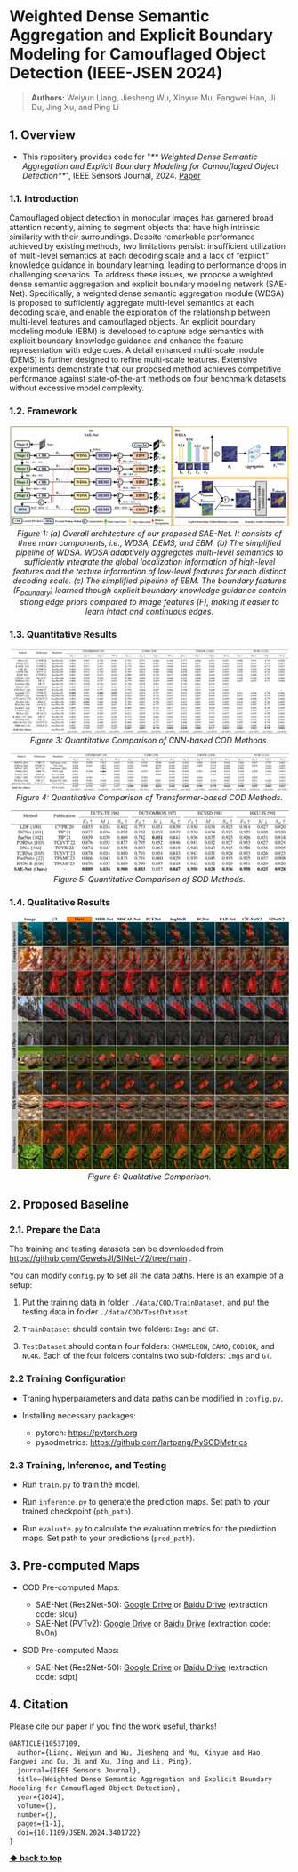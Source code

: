#  Weighted Dense Semantic Aggregation and Explicit Boundary Modeling for Camouflaged Object Detection (IEEE-JSEN 2024)

> **Authors:** 
> Weiyun Liang,
> Jiesheng Wu,
> Xinyue Mu,
> Fangwei Hao,
> Ji Du,
> Jing Xu,
> and Ping Li

## 1. Overview

- This repository provides code for "_** Weighted Dense Semantic Aggregation and Explicit Boundary Modeling for Camouflaged Object Detection**_", IEEE Sensors Journal, 2024. [Paper](https://ieeexplore.ieee.org/document/10537109) 

### 1.1. Introduction
 Camouflaged object detection in monocular images has garnered broad attention recently, aiming to segment objects that have high intrinsic similarity with their surroundings. Despite remarkable performance achieved by existing methods, two limitations persist: insufficient utilization of multi-level semantics at each decoding scale and a lack of “explicit” knowledge guidance in boundary learning, leading to performance drops in challenging scenarios. To address these issues, we propose a weighted dense semantic aggregation and explicit boundary modeling network (SAE-Net). Specifically, a weighted dense semantic aggregation module (WDSA) is proposed to sufficiently aggregate multi-level semantics at each decoding scale, and enable the exploration of the relationship between multi-level features and camouflaged objects. An explicit boundary modeling module (EBM) is developed to capture edge semantics with explicit boundary knowledge guidance and enhance the feature representation with edge cues. A detail enhanced multi-scale module (DEMS) is further designed to refine multi-scale features. Extensive experiments demonstrate that our proposed method achieves competitive performance against state-of-the-art methods on four benchmark datasets without excessive model complexity.

### 1.2. Framework

<p align="center">
    <img src="imgs/SAE-Net.png"/> <br />
    <em> 
    Figure 1: (a) Overall architecture of our proposed SAE-Net. It consists of three main components, i.e., WDSA, DEMS, and EBM. (b) The simplified pipeline of WDSA. WDSA adaptively aggregates multi-level semantics to sufficiently integrate the global localization information of high-level features and the texture information of low-level features for each distinct decoding scale. (c) The simplified pipeline of EBM. The boundary features (F<sub>boundary</sub>) learned though explicit boundary knowledge guidance contain strong edge priors compared to image features (F), making it easier to learn intact and continuous edges.
    </em>
</p>

### 1.3. Quantitative Results

<p align="center">
    <img src="imgs/result-cnn.png"/> <br />
    <em> 
    Figure 3: Quantitative Comparison of CNN-based COD Methods.
    </em>
</p>

<p align="center">
    <img src="imgs/result-vit.png"/> <br />
    <em> 
    Figure 4: Quantitative Comparison of Transformer-based COD Methods.
    </em>
</p>

<p align="center">
    <img src="imgs/result-sod.png"/> <br />
    <em> 
    Figure 5: Quantitative Comparison of SOD Methods.
    </em>
</p>

### 1.4. Qualitative Results

<p align="center">
    <img src="imgs/vis.png"/> <br />
    <em> 
    Figure 6: Qualitative Comparison.
    </em>
</p>

## 2. Proposed Baseline

### 2.1. Prepare the Data

The training and testing datasets can be downloaded from https://github.com/GewelsJI/SINet-V2/tree/main .

You can modify `config.py` to set all the data paths. Here is an example of a setup:

1. Put the training data in folder `./data/COD/TrainDataset`, and put the testing data in folder `./data/COD/TestDataset`.

2. `TrainDataset` should contain two folders: `Imgs` and `GT`. 

3. `TestDataset` should contain four folders: `CHAMELEON`, `CAMO`, `COD10K`, and `NC4K`. Each of the four folders contains two sub-folders: `Imgs` and `GT`.

### 2.2 Training Configuration

+ Traning hyperparameters and data paths can be modified in `config.py`.

+ Installing necessary packages:
   + pytorch: https://pytorch.org
   + pysodmetrics: https://github.com/lartpang/PySODMetrics
  
### 2.3 Training, Inference, and Testing

+ Run `train.py` to train the model.

+ Run `inference.py` to generate the prediction maps. Set path to your trained checkpoint (`pth_path`).

+ Run `evaluate.py` to calculate the evaluation metrics for the prediction maps. Set path to your predictions (`pred_path`).

## 3. Pre-computed Maps

+ COD Pre-computed Maps: 
   + SAE-Net (Res2Net-50): [Google Drive](https://drive.google.com/file/d/1veIaSU49TXnZxSKkex-WrSIH5WZHFUJU/view?usp=sharing) or [Baidu Drive](https://pan.baidu.com/s/1xAaj6vMtRba4N1KIdSHQ6w) (extraction code: slou)
   + SAE-Net (PVTv2): [Google Drive](https://drive.google.com/file/d/1yRKRh6cN5gQr8Rkq4_dG5JcEyTzhsAKp/view?usp=sharing) or [Baidu Drive](https://pan.baidu.com/s/1Zxb8nSv7QAD1QX4aTR6Gfw) (extraction code: 8v0n)

+ SOD Pre-computed Maps:
   + SAE-Net (Res2Net-50): [Google Drive](https://drive.google.com/file/d/1iTUphJXr8sHZEWWvKR2Z_jMYU0_yy4wu/view?usp=sharing) or [Baidu Drive](https://pan.baidu.com/s/1g_Lr21oqPXwh5_wLQrBZyw) (extraction code: sdpt)


## 4. Citation

Please cite our paper if you find the work useful, thanks!
	
    @ARTICLE{10537109,
      author={Liang, Weiyun and Wu, Jiesheng and Mu, Xinyue and Hao, Fangwei and Du, Ji and Xu, Jing and Li, Ping},
      journal={IEEE Sensors Journal}, 
      title={Weighted Dense Semantic Aggregation and Explicit Boundary Modeling for Camouflaged Object Detection}, 
      year={2024},
      volume={},
      number={},
      pages={1-1}, 
      doi={10.1109/JSEN.2024.3401722}
    }


    
**[⬆ back to top](#1-overview)**
